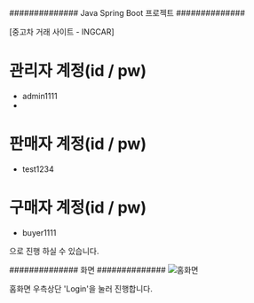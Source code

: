 ############## Java Spring Boot 프로젝트  ##############

[중고차 거래 사이트 - INGCAR]

# 관리자 계정(id / pw)
  - admin1111
  - 

# 판매자 계정(id / pw)
  - test1234
 
# 구매자 계정(id / pw)
  - buyer1111


 으로 진행 하실 수 있습니다.





############## 화면  ##############
 ![홈화면](https://github.com/poeekim/INGCAR_Jar/assets/107227456/8cc955ee-e4d1-4cca-a8d0-eb20d45295b0)

홈화면 우측상단 'Login'을 눌러 진행합니다.

 




